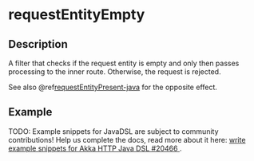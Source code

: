 <a id="requestentityempty-java"></a>
# requestEntityEmpty

## Description

A filter that checks if the request entity is empty and only then passes processing to the inner route.
Otherwise, the request is rejected.

See also @ref[requestEntityPresent-java](requestEntityPresent.md#requestentitypresent-java) for the opposite effect.

## Example

TODO: Example snippets for JavaDSL are subject to community contributions! Help us complete the docs, read more about it here: [write example snippets for Akka HTTP Java DSL #20466 ](https://github.com/akka/akka/issues/20466).